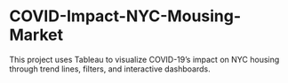 # COVID-Impact-NYC-Mousing-Market
This project uses Tableau to visualize COVID-19’s impact on NYC housing through trend lines, filters, and interactive dashboards.

